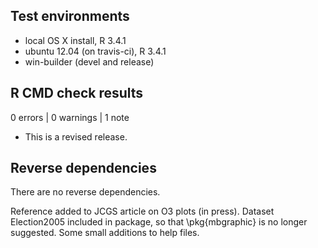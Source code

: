 ## Test environments
* local OS X install, R 3.4.1
* ubuntu 12.04 (on travis-ci), R 3.4.1
* win-builder (devel and release)

## R CMD check results

0 errors | 0 warnings | 1 note

* This is a revised release.

## Reverse dependencies

There are no reverse dependencies.

Reference added to JCGS article on O3 plots (in press).
Dataset Election2005 included in package, so that \pkg{mbgraphic} is no longer suggested.
Some small additions to help files.


